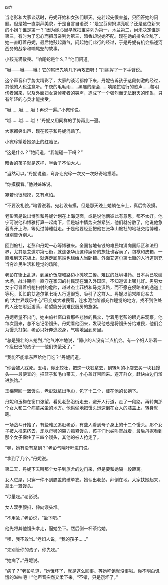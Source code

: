     四六 

   当老彭和大家谈话时，丹妮开始和女孩们聊天。宛若起先很害羞，只回答她的问题。但是她一直崇拜美貌，于是自言自语说：“是宝芬舅妈漂亮呢？还是这位新来的小姐？谁是第一？”因为她心里早就把宝芬列为第一，木兰第二，尚未决定谁是第三，有时为了忠心而把母亲列为第三，暗香却说她不配。现在她的排名全乱了，她一直盯着丹妮，最后她鼓起勇气，问起她们此行的经过，于是丹妮有机会描述河西务的战争和响尾蛇的故事。

   小孩充满敬畏。“响尾蛇是什么？”他们问道。

   “咝——咝——咝！它的尾巴先响几下再攻击呀！”丹妮挥了一下手臂说。

   这个声音和手势太精彩了，大家的谈话都停下来，丹妮告诉孩子这段刺激的经过，其他的人也注意听。午夜的毛毛雨……黑庙的聚会……响尾蛇临行的歌声……黎明伤者回来，以及外面妇女哀悼死者的哭声，造成了一个强烈而无法磨灭的印象，只有年轻的心灵才能接受。

   “咝……咝……咝！再说一遍。”小宛珍说。

   “咝……咝……咝！”丹妮又用同样的手势再比一遍。

   大家都笑出声，现在孩子和丹妮混熟了。

   小宛珍望着她颈上的红胎记。

   “这是什么？”她问道，“我能碰一下吗？”

   暗香的孩子就是这样，学会了不怕大人。

   “当然可以。”丹妮说道，弯身让宛珍一次又一次好奇地摸着。

   “你摸摸看。”他对姊姊说。

   宛若也很想摸，又有点怕。

   “不要没礼貌。”暗香说着。宛若没有摸，但是那天晚上她躺在床上，真后悔没摸。

   老彭若是说出博雅和丹妮计划在上海见面，或是说他俩彼此有意思，都不太好。他宁可说他和博雅打算一起南下，但是城中情势突然紧张，他们就分散了，他说他急着离开上海，等见过博雅就走。于是他要经亚把他在张华山旅社的地址交给博雅，但别告诉别人。

   回到旅社，老彭和丹妮一心等博雅来。全国各地有钱的难民均涌向国际区和法租界，尤其是艾道尔第七街，就连张华山这种廉价的旅社也客满了，包袱和皮箱，一直堆到天花板上，就连走廊尾端也租给人当卧铺。外面艾道尔第七街的人行道则充当穷难民生活和睡觉的场所。

   老彭在街上乱逛，到廉价饭店和路边小摊吃三餐。难民的处境堪怜。日本兵已攻破大场，战斗期间一直守在家园的村民现在涌入外国区，不知道该上哪儿好。男男女女宁可冒着机枪扫射的危险，越过杰士菲桥和马克汉路，而不愿在侵略者的通道上等死。长长的艾道尔第七街人行道很宽，吸引了这群人。丹妮以前常陪母亲去的“大世界娱乐中心”已变成大难民营，连水泥台阶都充作睡觉的地方。找不到住处的人还在附近游荡，希望能分到难民厨房的施粥。

   丹妮尽量不出门，她由旅社窗口看那些悲惨的民众，学着用老彭的眼光来观察。他每次回来，总不忘记带馒头。丹妮看他回来，发现他总是将馒头分给难民，他们会为馒头打架，老彭只好奔逃脱身，气喘地回到房里。

   “总是强壮的人抢到，”他气冲冲地说，“弱小的人没有半点机会。有一个妇人带着一个瘦巴巴的孩子——他们快饿死了。”

   “我能不能拿东西给他们吃？”丹妮问道。

   “你会被人踩死。玉梅，你比较壮，把这一块钱拿去，到转角的小店去买一块钱馒头——最便宜的。把篮子和毛巾带去，小心盖好带回来。避开群众，赶快由边门溜进旅馆。”

   玉梅带回一篮馒头，老彭就拿出毛巾，包了十二个，藏在他的长袍下。

   丹妮和玉梅在窗口张望，看见老彭沿街走去，避开人行道，走了一段路，再转向那个女人和三个病童呆坐的地方。他偷偷地把馒头迅速倒在女人的膝盖上，转身就跑。

   一场战斗开始了。有些难民追赶老彭，有些人看到母子身上的十二个馒头。那个女子被人推来挤去，却以母狮的毅力抓紧馒头，孩子们也尖叫奋战着，最后丹妮看到那个女子保住了三四个馒头，其他的被人抢走了。

   “喔，她有没有拿到？”老彭气喘吁吁进门说。

   “拿到了几个。”丹妮说。

   第二天，丹妮下去叫那个女子到旅舍的边门来，但是要和她隔一段距离。

   女人进屋，只穿一件不到膝盖的破单衣。她认出老彭，拜倒在地。大家扶她起来，拿出一篮馒头。

   “尽量吃。”老彭说。

   女人双手颤抖，伸向馒头堆。

   “不用急，”老彭说，“坐下吧。”

   他先将其他馒头拿走，逼她坐下。然后倒一杯茶给她。

   “噢，我不敢当。”老妇人说，“我的孩子……”

   “先别管你的孩子，你先吃。”

   “她病了。”丹妮说。

   “病了？”老彭吼道，“她饿坏了，就是这么回事。等她吃饱就没事啦。你不明白饥饿的滋味吧！”他声音突然又柔下来。“不错，只是饿坏了。”

